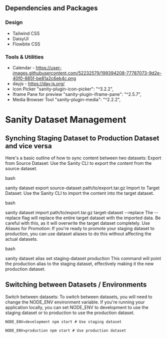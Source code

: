## Dependencies and Packages

### Design

- Tailwind CSS
- DaisyUI
- Flowbite CSS

### Tools & Utilities

- Calendar - https://user-images.githubusercontent.com/52232579/199394208-77787073-9d2e-40f0-885f-be81a2c6eb4c.png
- dayjs - https://day.js.org/
- Icon Picker "sanity-plugin-icon-picker": "^3.2.2",
- Iframe Pane for preview "sanity-plugin-iframe-pane": "^2.5.7",
- Media Browser Tool "sanity-plugin-media": "^2.2.2",

# Sanity Dataset Management

## Synching Staging Dataset to Production Dataset and vice versa

Here's a basic outline of how to sync content between two datasets:
Export from Source Dataset: Use the Sanity CLI to export the content from the source dataset.

bash

sanity dataset export source-dataset path/to/export.tar.gz
Import to Target Dataset: Use the Sanity CLI to import the content into the target dataset.

bash

sanity dataset import path/to/export.tar.gz target-dataset --replace
The --replace flag will replace the entire target dataset with the imported data. Be careful with this, as it will overwrite the target dataset completely.
Use Aliases for Promotion: If you're ready to promote your staging dataset to production, you can use dataset aliases to do this without affecting the actual datasets.

bash

sanity dataset alias set staging-dataset production
This command will point the production alias to the staging dataset, effectively making it the new production dataset.

## Switching between Datasets / Environments

Switch between datasets: To switch between datasets, you will need to change the NODE_ENV environment variable. If you're running your application locally, you can set NODE_ENV to development to use the staging dataset or to production to use the production dataset.

`NODE_ENV=development npm start # Use staging dataset`

`NODE_ENV=production npm start # Use production dataset`

